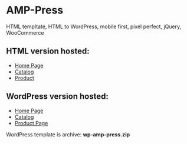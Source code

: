 # AMP-Press

HTML templtate, HTML to WordPress, mobile first, pixel perfect, jQuery, WooCommerce

## HTML version hosted:

<ul>
    <li><a href="http://pl.vn.ua/amp-press/">Home Page</a></li>
    <li><a href="http://pl.vn.ua/amp-press/shop.html">Catalog</a></li>
    <li><a href="http://pl.vn.ua/amp-press/shop-single.html">Product</a></li>
</ul>

## WordPress version hosted:

<ul>
    <li><a href="http://amp-press.pl.vn.ua/">Home Page</a></li>
    <li><a href="http://amp-press.pl.vn.ua/amp-press/shop/">Catalog</a></li>
    <li><a href="http://amp-press.pl.vn.ua/product/share-a-memory-2080/">Product Page</a></li>
</ul>

WordPress template is archive: <strong>wp-amp-press.zip</strong>
